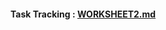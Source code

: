 #### Task Tracking : [WORKSHEET2.md](https://github.ncsu.edu/sbiswas4/CSC510_Fall17_Project/blob/master/service/WORKSHEET.md)
